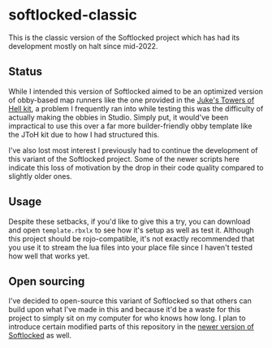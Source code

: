 # softlocked-classic
This is the classic version of the Softlocked project which has had its development mostly on halt since mid-2022.

## Status
While I intended this version of Softlocked aimed to be an optimized version of obby-based map runners like the one provided in the [Juke's Towers of Hell kit](https://www.roblox.com/library/5732647165/JToH-Tower-Creation-Kit-v5-4), a problem I frequently ran into while testing this was the difficulty of actually making the obbies in Studio. Simply put, it would've been impractical to use this over a far more builder-friendly obby template like the JToH kit due to how I had structured this.

I've also lost most interest I previously had to continue the development of this variant of the Softlocked project. Some of the newer scripts here indicate this loss of motivation by the drop in their code quality compared to slightly older ones.

## Usage
Despite these setbacks, if you'd like to give this a try, you can download and open ```template.rbxlx``` to see how it's setup as well as test it.
Although this project should be rojo-compatible, it's not exactly recommended that you use it to stream the lua files into your place file since I haven't tested how well that works yet.

## Open sourcing
I've decided to open-source this variant of Softlocked so that others can build upon what I've made in this and because it'd be a waste for this project to simply sit on my computer for who knows how long. I plan to introduce certain modified parts of this repository in the [newer version of Softlocked](https://www.github.com/uthedev/softlocked) as well.
